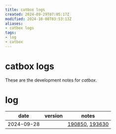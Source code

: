 ```yaml
---
title: catbox logs
created: 2024-09-29T07:05:17Z
modified: 2024-10-08T03:53:13Z
aliases:
- catbox logs
tags:
- log
- catbox
---
```


# catbox logs

These are the development notes for _catbox_.

# log

| date | version | notes |
|------|---------|-------|
| <time>2024-09-28</time> || [190850](../entries/20240928190850.md), [193630](../entries/20240928193630.md) |
